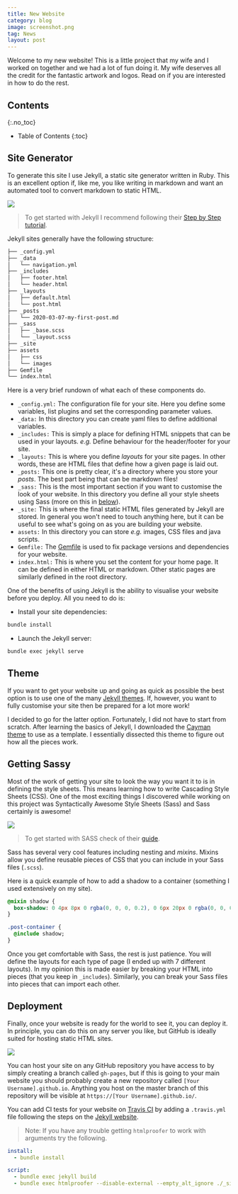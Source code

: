 ```yaml
---
title: New Website
category: blog
image: screenshot.png
tag: News
layout: post
---
```


Welcome to my new website! This is a little project that my wife and I worked on together and we had a lot of fun doing it. My wife deserves all the credit for the fantastic artwork and logos. Read on if you are interested in how to do the rest.

## Contents
{:.no_toc}

* Table of Contents
{:toc}

## Site Generator

To generate this site I use Jekyll, a static site generator written in Ruby. This is an excellent option if, like me, you like writing in markdown and want an automated tool to convert markdown to static HTML.

[<img src="{{ site.image_path }}/jekyll.jpg" class="md-image">](https://jekyllrb.com/)

> To get started with Jekyll I recommend following their [Step by Step tutorial](https://jekyllrb.com/docs/step-by-step/01-setup/).

Jekyll sites generally have the following structure:

```bash
├── _config.yml
├── _data
│   └── navigation.yml
├── _includes
│   ├── footer.html
│   └── header.html
├── _layouts
│   ├── default.html
│   └── post.html
├── _posts
│   └── 2020-03-07-my-first-post.md
├── _sass
│   ├── _base.scss
│   └── _layout.scss
├── _site
├── assets
│   ├── css
│   └── images
├── Gemfile
└── index.html
```

Here is a very brief rundown of what each of these components do.

- `_config.yml:` The configuration file for your site. Here you define some variables, list plugins and set the corresponding parameter values.
- `_data:` In this directory you can create yaml files to define additional variables.
- `_includes:` This is simply a place for defining HTML snippets that can be used in your layouts. *e.g.* Define behaviour for the header/footer for your site.
- `_layouts:` This is where you define *layouts* for your site pages. In other words, these are HTML files that define how a given page is laid out.
- `_posts:` This one is pretty clear, it's a directory where you store your *posts*. The best part being that can be markdown files!
- `_sass:` This is the most important section if you want to customise the look of your website. In this directory you define all your style sheets using Sass (more on this in [below](#getting-sassy)).
- `_site:` This is where the final static HTML files generated by Jekyll are stored. In general you won't need to touch anything here, but it can be useful to see what's going on as you are building your website.
- `assets:` In this directory you can store *e.g.* images, CSS files and java scripts.
- `Gemfile:` The [Gemfile](https://jekyllrb.com/docs/step-by-step/10-deployment/#gemfile) is used to fix package versions and dependencies for your website.
- `index.html:` This is where you set the content for your home page. It can be defined in either HTML or markdown. Other static pages are similarly defined in the root directory.  

One of the benefits of using Jekyll is the ability to visualise your website before you deploy. All you need to do is:

- Install your site dependencies:

```bash
bundle install
```

- Launch the Jekyll server:

```bash
bundle exec jekyll serve
```

## Theme

If you want to get your website up and going as quick as possible the best option is to use one of the many [Jekyll themes](http://jekyllthemes.org/). If, however, you want to fully customise your site then be prepared for a lot more work!

I decided to go for the latter option. Fortunately, I did not have to start from scratch. After learning the basics of Jekyll, I downloaded the [Cayman theme](https://pages-themes.github.io/cayman/) to use as a template. I essentially dissected this theme to figure out how all the pieces work.

## Getting Sassy

Most of the work of getting your site to look the way you want it to is in defining the style sheets. This means learning how to write Cascading Style Sheets (CSS). One of the most exciting things I discovered while working on this project was Syntactically Awesome Style Sheets (Sass) and Sass certainly is awesome!

[<img src="{{ site.image_path }}/sass.png" class="md-image">](https://sass-lang.com/)

> To get started with SASS check of their [guide](https://sass-lang.com/guide).

Sass has several very cool features including nesting and *mixins*. Mixins allow you define reusable pieces of CSS that you can include in your Sass files (`.scss`).

Here is a quick example of how to add a shadow to a container (something I used extensively on my site).

```sass
@mixin shadow {
  box-shadow: 0 4px 8px 0 rgba(0, 0, 0, 0.2), 0 6px 20px 0 rgba(0, 0, 0, 0.19);
}

.post-container {
  @include shadow;
}
```

Once you get comfortable with Sass, the rest is just patience. You will define the layouts for each type of page (I ended up with 7 different layouts). In my opinion this is made easier by breaking your HTML into pieces (that you keep in `_includes`). Similarly, you can break your Sass files into pieces that can import each other.

## Deployment

Finally, once your website is ready for the world to see it, you can deploy it. In principle, you can do this on any server you like, but GitHub is ideally suited for hosting static HTML sites.

[<img src="{{ site.image_path }}/octocat.png" class="md-image">](https://github.com/)

You can host your site on any GitHub repository you have access to by simply creating a branch called `gh-pages`, but if this is going to your main website you should probably create a new repository called `[Your Username].github.io`. Anything you host on the master branch of this repository will be visible at `https://[Your Username].github.io/`.

You can add CI tests for your website on [Travis CI](https://travis-ci.org/) by adding a `.travis.yml` file following the steps on the [Jekyll website](https://jekyllrb.com/docs/continuous-integration/travis-ci/).

> Note: If you have any trouble getting `htmlproofer` to work with arguments try the following.

```yaml
install:
  - bundle install

script:
  - bundle exec jekyll build
  - bundle exec htmlproofer --disable-external --empty_alt_ignore ./_site
```
